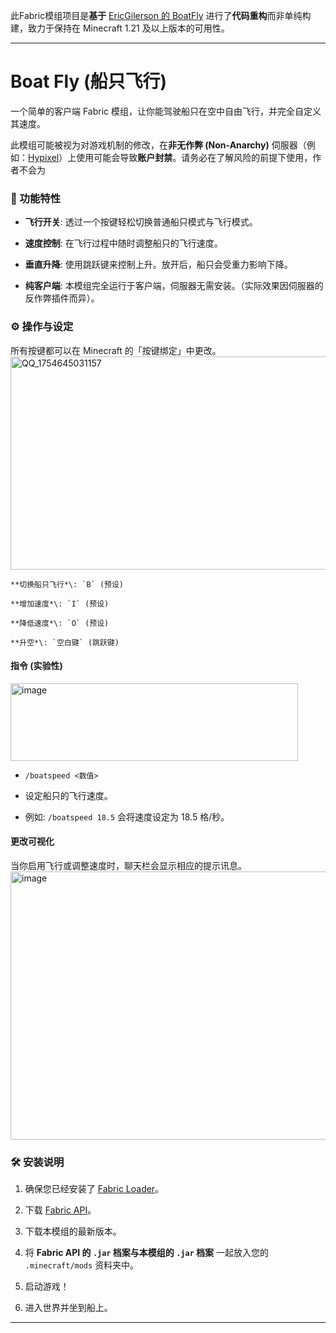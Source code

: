 此Fabric模组项目是**基于** [EricGilerson 的 BoatFly](https://github.com/EricGilerson/BoatFly) 进行了**代码重构**而非单纯构建，致力于保持在 Minecraft 1.21 及以上版本的可用性。

-----
# Boat Fly (船只飞行)

一个简单的客户端 Fabric 模组，让你能驾驶船只在空中自由飞行，并完全自定义其速度。

此模组可能被视为对游戏机制的修改，在**非无作弊 (Non-Anarchy)** 伺服器（例如：[Hypixel](us.hypixlel.net)）上使用可能会导致**账户封禁**。请务必在了解风险的前提下使用，作者不会为


### 🚤 功能特性

   * **飞行开关**: 透过一个按键轻松切换普通船只模式与飞行模式。

   * **速度控制**: 在飞行过程中随时调整船只的飞行速度。

   * **垂直升降**: 使用跳跃键来控制上升。放开后，船只会受重力影响下降。

   * **纯客户端**: 本模组完全运行于客户端，伺服器无需安装。（实际效果因伺服器的反作弊插件而异）。


### ⚙️ 操作与设定

所有按键都可以在 Minecraft 的「按键绑定」中更改。
<img width="1436" height="341" alt="QQ_1754645031157" src="https://github.com/user-attachments/assets/ba0aea08-9eeb-4bcf-8e92-edd39672bf36" />

    **切换船只飞行*\: `B` (预设)

    **增加速度*\: `I` (预设)

    **降低速度*\: `O` (预设)

    **升空*\: `空白键` (跳跃键)


#### 指令 (实验性)
<img width="460" height="124" alt="image" src="https://github.com/user-attachments/assets/2ac13dc1-3cf1-4921-9adb-8f462d697807" />


* `/boatspeed <数值>`

* 设定船只的飞行速度。

* 例如: `/boatspeed 18.5` 会将速度设定为 18.5 格/秒。

#### 更改可视化

当你启用飞行或调整速度时，聊天栏会显示相应的提示讯息。
<img width="1347" height="429" alt="image" src="https://github.com/user-attachments/assets/dee689d5-1320-4deb-b74b-8ce47310dbaf" />

### 🛠️ 安装说明


1.  确保您已经安装了 [Fabric Loader](https://fabricmc.net/use/installer/)。

2.  下载 [Fabric API](https://www.curseforge.com/minecraft/mc-mods/fabric-api)。

3.  下载本模组的最新版本。

4.  将 **Fabric API 的 `.jar` 档案与本模组的 `.jar` 档案** 一起放入您的 `.minecraft/mods` 资料夹中。

5.  启动游戏！

6. 进入世界并坐到船上。

-----